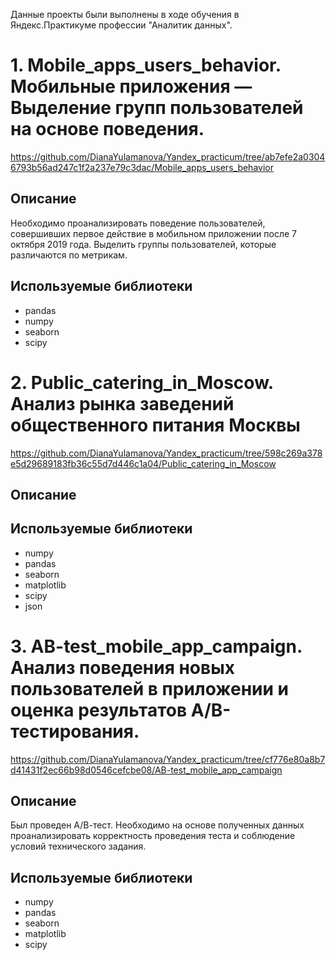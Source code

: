 Данные проекты были выполнены в ходе обучения в Яндекс.Практикуме профессии "Аналитик данных".
# 1. Mobile_apps_users_behavior. Мобильные приложения — Выделение групп пользователей на основе поведения.
https://github.com/DianaYulamanova/Yandex_practicum/tree/ab7efe2a03046793b56ad247c1f2a237e79c3dac/Mobile_apps_users_behavior
## Описание
Необходимо проанализировать поведение пользователей, совершивших первое действие в мобильном приложении после 7 октября 2019 года. Выделить группы пользователей, которые различаются по метрикам.

## Используемые библиотеки

- pandas
- numpy
- seaborn
- scipy
  
# 2. Public_catering_in_Moscow. Анализ рынка заведений общественного питания Москвы
https://github.com/DianaYulamanova/Yandex_practicum/tree/598c269a378e5d29689183fb36c55d7d446c1a04/Public_catering_in_Moscow
## Описание

## Используемые библиотеки

- numpy
- pandas
- seaborn
- matplotlib
- scipy
- json

# 3. AB-test_mobile_app_campaign. Анализ поведения новых пользователей в приложении и оценка результатов А/В-тестирования.
https://github.com/DianaYulamanova/Yandex_practicum/tree/cf776e80a8b7d41431f2ec66b98d0546cefcbe08/AB-test_mobile_app_campaign

## Описание
Был проведен А/В-тест. Необходимо на основе полученных данных проанализировать корректность проведения теста и соблюдение условий технического задания.

## Используемые библиотеки

- numpy
- pandas
- seaborn
- matplotlib
- scipy
